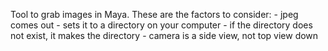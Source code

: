 Tool to grab images in Maya. These are the factors to consider:
    - jpeg comes out
    - sets it to a directory on your computer
    - if the directory does not exist, it makes the directory
    - camera is a side view, not top view down